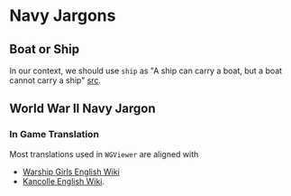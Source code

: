 # Navy Jargons


## Boat or Ship

In our context, we should use `ship` as "A ship can carry a boat, but a boat cannot carry a ship" [src](https://www.marineinsight.com/types-of-ships/7-differences-between-a-ship-and-a-boat/).

## World War II Navy Jargon

### In Game Translation

Most translations used in `WGViewer` are aligned with
- [Warship Girls English Wiki](https://warship-girls.fandom.com/wiki/Combat)
- [Kancolle English Wiki](https://kancolle.fandom.com/wiki/Combat).